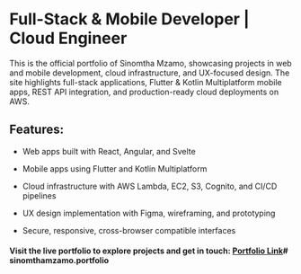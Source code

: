 # Full-Stack & Mobile Developer | Cloud Engineer

This is the official portfolio of Sinomtha Mzamo, showcasing projects in web and mobile development, cloud infrastructure, and UX-focused design. The site highlights full-stack applications, Flutter & Kotlin Multiplatform mobile apps, REST API integration, and production-ready cloud deployments on AWS.

## Features:

- Web apps built with React, Angular, and Svelte

- Mobile apps using Flutter and Kotlin Multiplatform

- Cloud infrastructure with AWS Lambda, EC2, S3, Cognito, and CI/CD pipelines

- UX design implementation with Figma, wireframing, and prototyping

- Secure, responsive, cross-browser compatible interfaces

#### Visit the live portfolio to explore projects and get in touch: [Portfolio Link](https://sinomthamzamo.github.io/sinomthamzamo.portfolio/)# sinomthamzamo.portfolio
